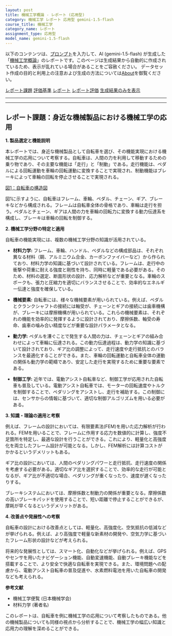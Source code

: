 ```yaml
---
layout: post
title: 機械工学概論 - レポート (応用型)
category: 機械工学 レポート 応用型 gemini-1.5-flash
course_title: 機械工学
category_name: レポート
assignment_type: 応用型
model_name: gemini-1.5-flash
---
```


以下のコンテンツは、[プロンプト](https://github.com/takedatoshiyuki/synthetic_assignments/tree/main/generated/機械工学/gemini-1.5-flash/prompt_レポート-応用型.md)を入力して、AI (gemini-1.5-flash) が生成した「[機械工学概論](/contents/機械工学/)」のレポートです。このページは生成結果から自動的に作成されているため、表示が乱れている場合があることをご容赦ください。
データセット作成の目的と利用上の注意および生成の方法については[About](/About)を御覧ください。

[レポート課題](../レポート課題-応用型)
[評価基準](../評価基準-応用型)
[レポート](../レポート-応用型)
[レポート評価](../レポート評価-応用型)
[生成結果のみを表示](https://github.com/takedatoshiyuki/synthetic_assignments/tree/main/generated/機械工学/gemini-1.5-flash/レポート-応用型.md)
  

***
***
  
## レポート課題：身近な機械製品における機械工学の応用

**1. 製品選定と機能説明**

本レポートでは、身近な機械製品として自転車を選び、その機能実現における機械工学の応用について考察する。自転車は、人間の力を利用して移動するための乗り物であり、その主要な機能は「走行」と「制動」である。走行機能は、ペダルによる回転運動を車輪の回転運動に変換することで実現され、制動機能はブレーキによって車輪の回転を停止させることで実現される。

[図1：自転車の構造図](ここに自転車の簡単な構造図を挿入)

図1に示すように、自転車はフレーム、車輪、ペダル、チェーン、ギア、ブレーキなどから構成される。フレームは自転車全体の骨格であり、車輪は走行を担う。ペダルとチェーン、ギアは人間の力を車輪の回転力に変換する動力伝達系を構成し、ブレーキは車輪の回転を制御する。


**2. 機械工学分野の特定と適用**

自転車の機能実現には、複数の機械工学分野の知識が活用されている。

* **材料力学:** フレーム、車輪、ハンドル、ペダルなどの構成部品は、それぞれ異なる材料（鋼、アルミニウム合金、カーボンファイバーなど）から作られており、材料力学の知識に基づいて設計されている。フレームは、走行中の衝撃や荷重に耐える強度と剛性を持ち、同時に軽量である必要がある。そのため、材料の選定、断面形状の設計、応力解析などが重要となる。車輪のスポークも、張力と圧縮力を適切にバランスさせることで、効率的なエネルギー伝達と強度を確保している。

* **機械要素:** 自転車には、様々な機械要素が用いられている。例えば、ペダルとクランクシャフトの接続には軸受が、チェーンとギアの接続には歯車機構が、ブレーキには摩擦機構が用いられている。これらの機械要素は、それぞれの機能を効率的に発揮するように設計されており、摩擦係数、軸受の寿命、歯車の噛み合い精度などが重要な設計パラメータとなる。

* **動力学:** ペダルを漕ぐことで発生する人間の力は、チェーンとギアの組み合わせによって車輪に伝達される。この動力伝達過程は、動力学の知識に基づいて設計されており、ギア比の調整によって、走行速度や走行抵抗とのバランスを最適化することができる。また、車輪の回転運動と自転車全体の運動の関係も動力学の範疇であり、安定した走行を実現するために重要な要素である。

* **制御工学:** 近年では、電動アシスト自転車など、制御工学が応用された自転車も普及している。電動アシスト自転車では、モーターの回転速度やトルクを制御することで、ペダリングをアシストし、走行を補助する。この制御には、センサからの情報に基づいて、適切な制御アルゴリズムを用いる必要がある。


**3. 知識・理論の適用と考察**

例えば、フレームの設計においては、有限要素法(FEM)を用いた応力解析が行われる。FEMを用いることで、フレームに作用する応力を数値的に計算し、強度不足箇所を特定し、最適な設計を行うことができる。これにより、軽量化と高強度化を両立したフレーム設計が可能となる。しかし、FEM解析には計算コストがかかるというデメリットもある。

ギア比の設計においては、人間のペダリングパワーと走行抵抗、走行速度の関係を考慮する必要がある。適切なギア比を選択することで、効率的な走行が可能となるが、ギア比が不適切な場合、ペダリングが重くなったり、速度が遅くなったりする。

ブレーキシステムにおいては、摩擦係数と制動力の関係が重要となる。摩擦係数の高いブレーキパッドを使用することで、短い距離で停止することができるが、摩耗が早くなるというデメリットがある。


**4. 改善点や発展性への考察**

自転車の設計における改善点としては、軽量化、高強度化、空気抵抗の低減などが挙げられる。例えば、より高強度で軽量な新素材の開発や、空気力学に基づいたフレーム形状の設計などが考えられる。

将来的な発展性としては、スマート化、自動化などが挙げられる。例えば、GPSやセンサを用いたナビゲーション機能、自動変速機能、自動ブレーキ機能などを搭載することで、より安全で快適な自転車を実現できる。また、環境問題への配慮から、電動アシスト自転車の普及促進や、水素燃料電池を用いた自転車の開発なども考えられる。


**参考文献**

* 機械工学便覧 (日本機械学会)
* 材料力学 (著者名)


このレポートは、自転車を例に機械工学の応用について考察したものである。他の機械製品についても同様の視点から分析することで、機械工学の幅広い知識と応用力の理解を深めることができる。
